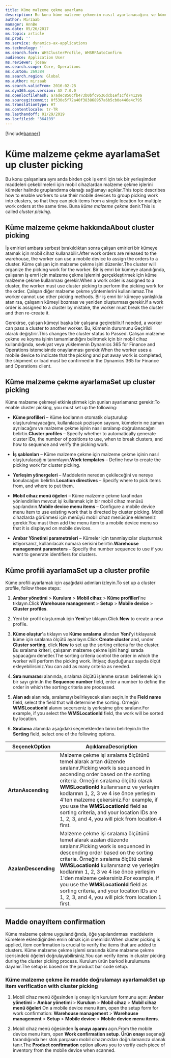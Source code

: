 ```yaml
---
title: Küme malzeme çekme ayarlama
description: Bu konu küme malzeme çekmenin nasıl ayarlanacağını ve küme malzeme çekmeyle madde onayının nasıl uygulanacağını açıklar.
author: Mirzaab
manager: AnnBe
ms.date: 05/26/2017
ms.topic: article
ms.prod: ''
ms.service: dynamics-ax-applications
ms.technology: ''
ms.search.form: WHSClusterProfile, WHSRFAutoConfirm
audience: Application User
ms.reviewer: josaw
ms.search.scope: Core, Operations
ms.custom: 269384
ms.search.region: Global
ms.author: mirzaab
ms.search.validFrom: 2016-02-28
ms.dyn365.ops.version: AX 7.0.0
ms.openlocfilehash: a7adec850cfb473b0bfc9536dcb1ef1cfd74129a
ms.sourcegitcommit: 0f530e5f72a40f383868957a6b5cb0e446e4c795
ms.translationtype: HT
ms.contentlocale: tr-TR
ms.lasthandoff: 01/29/2019
ms.locfileid: "364109"
---
```

[!include[banner](../includes/banner.md)]

# <a name="set-up-cluster-picking"></a><span data-ttu-id="01c02-103">Küme malzeme çekme ayarlama</span><span class="sxs-lookup"><span data-stu-id="01c02-103">Set up cluster picking</span></span>

<span data-ttu-id="01c02-104">Bu konu çalışanlara aynı anda birden çok iş emri için tek bir yerleşimden maddeleri çekebilmeleri için mobil cihazlardan malzeme çekme işlerini kümeler halinde gruplandırma olanağı sağlamayı açıklar.</span><span class="sxs-lookup"><span data-stu-id="01c02-104">This topic describes how to enable workers to use their mobile devices to group picking work into clusters, so that they can pick items from a single location for multiple work orders at the same time.</span></span> <span data-ttu-id="01c02-105">Buna *küme malzeme çekme* denir.</span><span class="sxs-lookup"><span data-stu-id="01c02-105">This is called *cluster picking*.</span></span>

## <a name="about-cluster-picking"></a><span data-ttu-id="01c02-106">Küme malzeme çekme hakkında</span><span class="sxs-lookup"><span data-stu-id="01c02-106">About cluster picking</span></span>

<span data-ttu-id="01c02-107">İş emirleri ambara serbest bırakıldıktan sonra çalışan emirleri bir kümeye atamak için mobil cihaz kullanabilir.</span><span class="sxs-lookup"><span data-stu-id="01c02-107">After work orders are released to the warehouse, the worker can use a mobile device to assign the orders to a cluster.</span></span> <span data-ttu-id="01c02-108">Küme çalışan için malzeme çekme işini düzenler.</span><span class="sxs-lookup"><span data-stu-id="01c02-108">The cluster will organize the picking work for the worker.</span></span> <span data-ttu-id="01c02-109">Bir iş emri bir kümeye atandığında, çalışanın iş emri için malzeme çekme işlemini gerçekleştirmek için küme malzeme çekme kullanması gerekir.</span><span class="sxs-lookup"><span data-stu-id="01c02-109">When a work order is assigned to a cluster, the worker must use cluster picking to perform the picking work for the order.</span></span> <span data-ttu-id="01c02-110">Çalışan diğer malzeme çekme yöntemlerini kullanılamaz.</span><span class="sxs-lookup"><span data-stu-id="01c02-110">The worker cannot use other picking methods.</span></span> <span data-ttu-id="01c02-111">Bir iş emri bir kümeye yanlışlıkla atanırsa, çalışanın kümeyi bozması ve yeniden oluşturması gerekir.</span><span class="sxs-lookup"><span data-stu-id="01c02-111">If a work order is assigned to a cluster by mistake, the worker must break the cluster and then re-create it.</span></span>

<span data-ttu-id="01c02-112">Gerekirse, çalışan kümeyi başka bir çalışana geçirebilir.</span><span class="sxs-lookup"><span data-stu-id="01c02-112">If needed, a worker can pass a cluster to another worker.</span></span> <span data-ttu-id="01c02-113">Bu, kümenin durumunu Geçirildi olarak değiştirir.</span><span class="sxs-lookup"><span data-stu-id="01c02-113">This changes the cluster status to Passed.</span></span> <span data-ttu-id="01c02-114">Çalışan malzeme çekme ve koyma işinin tamamlandığını belirtmek için bir mobil cihaz kullandığında, sevkiyat veya yüklemenin Dynamics 365 for Finance and Operations istemcisinde onaylanması gerekir.</span><span class="sxs-lookup"><span data-stu-id="01c02-114">When the worker uses a mobile device to indicate that the picking and put away work is completed, the shipment or load must be confirmed in the Dynamics 365 for Finance and Operations client.</span></span>

## <a name="set-up-cluster-picking"></a><span data-ttu-id="01c02-115">Küme malzeme çekme ayarlama</span><span class="sxs-lookup"><span data-stu-id="01c02-115">Set up cluster picking</span></span>

<span data-ttu-id="01c02-116">Küme malzeme çekmeyi etkinleştirmek için şunları ayarlamanız gerekir:</span><span class="sxs-lookup"><span data-stu-id="01c02-116">To enable cluster picking, you must set up the following:</span></span>

-   <span data-ttu-id="01c02-117">**Küme profilleri** – Küme kodlarının otomatik oluşturulup oluşturulmayacağını, kullanılacak pozisyon sayısını, kümelerin ne zaman ayrılacağını ve malzeme çekme işinin nasıl sıralanıp doğrulanacağını belirtin.</span><span class="sxs-lookup"><span data-stu-id="01c02-117">**Cluster profiles** – Specify whether to automatically generate cluster IDs, the number of positions to use, when to break clusters, and how to sequence and verify the picking work.</span></span>

-   <span data-ttu-id="01c02-118">**İş şablonları** – Küme malzeme çekme için malzeme çekme içinin nasıl oluşturulacağını tanımlayın.</span><span class="sxs-lookup"><span data-stu-id="01c02-118">**Work templates** – Define how to create the picking work for cluster picking.</span></span>

-   <span data-ttu-id="01c02-119">**Yerleşim yönergeleri** – Maddelerin nereden çekileceğini ve nereye konulacağını belirtin.</span><span class="sxs-lookup"><span data-stu-id="01c02-119">**Location directives** – Specify where to pick items from, and where to put them.</span></span>

-   <span data-ttu-id="01c02-120">**Mobil cihaz menü öğeleri** – Küme malzeme çekme tarafından yönlendirilen mevcut işi kullanmak için bir mobil cihaz menüsü yapılandırın.</span><span class="sxs-lookup"><span data-stu-id="01c02-120">**Mobile device menu items** – Configure a mobile device menu item to use existing work that is directed by cluster picking.</span></span> <span data-ttu-id="01c02-121">Mobil cihazlarda görünmesi için menüyü mobil cihaz menüsüne eklemeniz gerekir.</span><span class="sxs-lookup"><span data-stu-id="01c02-121">You must then add the menu item to a mobile device menu so that it is displayed on mobile devices.</span></span>

-   <span data-ttu-id="01c02-122">**Ambar Yönetimi parametreleri** – Kümeler için tanımlayıcılar oluşturmak istiyorsanız, kullanılacak numara serisini belirtin.</span><span class="sxs-lookup"><span data-stu-id="01c02-122">**Warehouse management parameters** – Specify the number sequence to use if you want to generate identifiers for clusters.</span></span>

## <a name="set-up-a-cluster-profile"></a><span data-ttu-id="01c02-123">Küme profili ayarlama</span><span class="sxs-lookup"><span data-stu-id="01c02-123">Set up a cluster profile</span></span>

<span data-ttu-id="01c02-124">Küme profili ayarlamak için aşağıdaki adımları izleyin.</span><span class="sxs-lookup"><span data-stu-id="01c02-124">To set up a cluster profile, follow these steps:</span></span>

1.  <span data-ttu-id="01c02-125">**Ambar yönetimi** \> **Kurulum** \> **Mobil cihaz** \> **Küme profilleri**'ne tıklayın.</span><span class="sxs-lookup"><span data-stu-id="01c02-125">Click **Warehouse management** \> **Setup** \> **Mobile device** \> **Cluster profiles**.</span></span>

2.  <span data-ttu-id="01c02-126">Yeni bir profil oluşturmak için **Yeni**'ye tıklayın.</span><span class="sxs-lookup"><span data-stu-id="01c02-126">Click **New** to create a new profile.</span></span>

3.  <span data-ttu-id="01c02-127">**Küme oluştur**'a tıklayın ve **Küme sıralama** altından **Yeni**'yi tıklayarak küme için sıralama ölçütü ayarlayın.</span><span class="sxs-lookup"><span data-stu-id="01c02-127">Click **Create cluster** and, under **Cluster sorting**, click **New** to set up the sorting criteria for the cluster.</span></span> <span data-ttu-id="01c02-128">Bu sıralama kriteri, çalışanın malzeme çekme işini hangi sırada yapacağını denetler.</span><span class="sxs-lookup"><span data-stu-id="01c02-128">The sorting criteria control the order in which the worker will perform the picking work.</span></span> <span data-ttu-id="01c02-129">İhtiyaç duyduğunuz sayıda ölçüt ekleyebilirsiniz.</span><span class="sxs-lookup"><span data-stu-id="01c02-129">You can add as many criteria as needed.</span></span>

4.  <span data-ttu-id="01c02-130">**Sıra numarası** alanında, sıralama ölçütü işlenme sırasını belirlemek için bir sayı girin.</span><span class="sxs-lookup"><span data-stu-id="01c02-130">In the **Sequence number** field, enter a number to define the order in which the sorting criteria are processed.</span></span>

5.  <span data-ttu-id="01c02-131">**Alan adı** alanında, sıralamayı belirleyecek alanı seçin.</span><span class="sxs-lookup"><span data-stu-id="01c02-131">In the **Field name** field, select the field that will determine the sorting.</span></span> <span data-ttu-id="01c02-132">Örneğin **WMSLocationId** alanını seçerseniz iş yerleşime göre sıralanır.</span><span class="sxs-lookup"><span data-stu-id="01c02-132">For example, if you select the **WMSLocationId** field, the work will be sorted by location.</span></span>

6.  <span data-ttu-id="01c02-133">**Sıralama** alanında aşağıdaki seçeneklerden birini belirleyin.</span><span class="sxs-lookup"><span data-stu-id="01c02-133">In the **Sorting** field, select one of the following options.</span></span>

| <span data-ttu-id="01c02-134">**Seçenek**</span><span class="sxs-lookup"><span data-stu-id="01c02-134">**Option**</span></span>     | <span data-ttu-id="01c02-135">**Açıklama**</span><span class="sxs-lookup"><span data-stu-id="01c02-135">**Description**</span></span>                                                                                                                                                                                                                    |
|----------------|------------------------------------------------------------------------------------------------------------------------------------------------------------------------------------------------------------------------------------|
| <span data-ttu-id="01c02-136">**Artan**</span><span class="sxs-lookup"><span data-stu-id="01c02-136">**Ascending**</span></span>  | <span data-ttu-id="01c02-137">Malzeme çekme işi sıralama ölçütünü temel alarak artan düzende sıralanır.</span><span class="sxs-lookup"><span data-stu-id="01c02-137">Picking work is sequenced in ascending order based on the sorting criteria.</span></span> <span data-ttu-id="01c02-138">Örneğin sıralama ölçütü olarak **WMSLocationId** kullanırsanız ve yerleşim kodlarının 1, 2, 3 ve 4 ise önce yerleşim 4'ten malzeme çekersiniz.</span><span class="sxs-lookup"><span data-stu-id="01c02-138">For example, if you use the **WMSLocationId** field as sorting criteria, and your location IDs are 1, 2, 3, and 4, you will pick from location 4 first.</span></span> |
| <span data-ttu-id="01c02-139">**Azalan**</span><span class="sxs-lookup"><span data-stu-id="01c02-139">**Descending**</span></span> | <span data-ttu-id="01c02-140">Malzeme çekme işi sıralama ölçütünü temel alarak azalan düzende sıralanır.</span><span class="sxs-lookup"><span data-stu-id="01c02-140">Picking work is sequenced in descending order based on the sorting criteria.</span></span> <span data-ttu-id="01c02-141">Örneğin sıralama ölçütü olarak **WMSLocationId** kullanırsanız ve yerleşim kodlarının 1, 2, 3 ve 4 ise önce yerleşim 1'den malzeme çekersiniz.</span><span class="sxs-lookup"><span data-stu-id="01c02-141">For example, if you use the **WMSLocationId** field as sorting criteria, and your location IDs are 1, 2, 3, and 4, you will pick from location 1 first.</span></span> |

## <a name="item-confirmation"></a><span data-ttu-id="01c02-142">Madde onayı</span><span class="sxs-lookup"><span data-stu-id="01c02-142">Item confirmation</span></span>

<span data-ttu-id="01c02-143">Küme malzeme çekme uygulandığında, öğe yapılandırması maddelerin kümelere eklendiğinden emin olmak için önemlidir.</span><span class="sxs-lookup"><span data-stu-id="01c02-143">When cluster picking is applied, item confirmation is crucial to verify the items that are added to clusters.</span></span> <span data-ttu-id="01c02-144">Küme malzeme çekme işlemi sırasında küme malzeme çekme içerisindeki öğeleri doğrulayabilirsiniz.</span><span class="sxs-lookup"><span data-stu-id="01c02-144">You can verify items in cluster picking during the cluster picking process.</span></span> <span data-ttu-id="01c02-145">Kurulum ürün barkod kurulumuna dayanır.</span><span class="sxs-lookup"><span data-stu-id="01c02-145">The setup is based on the product bar code setup.</span></span>

### <a name="set-up-item-verification-with-cluster-picking"></a><span data-ttu-id="01c02-146">Küme malzeme çekme ile madde doğrulamayı ayarlamak</span><span class="sxs-lookup"><span data-stu-id="01c02-146">Set up item verification with cluster picking</span></span>

1.  <span data-ttu-id="01c02-147">Mobil cihaz menü öğesinden iş onayı için kurulum formunu açın: **Ambar yönetimi** \> **Ambar yönetimi** \> **Kurulum** \> **Mobil cihaz** \> **Mobil cihaz menü öğeleri**.</span><span class="sxs-lookup"><span data-stu-id="01c02-147">On a mobile device menu item, open the setup form for work confirmation: **Warehouse management** \> **Warehouse management** \> **Setup** \> **Mobile device** \> **Mobile device menu items**.</span></span>

2.  <span data-ttu-id="01c02-148">Mobil cihaz menü öğesinden **İş onayı ayarını** açın.</span><span class="sxs-lookup"><span data-stu-id="01c02-148">From the mobile device menu item, open **Work confirmation setup**.</span></span> <span data-ttu-id="01c02-149">**Ürün onayı** seçeneği tarandığında her stok parçasını mobil cihazınızdan doğrulamanıza olanak tanır.</span><span class="sxs-lookup"><span data-stu-id="01c02-149">The **Product confirmation** option allows you to verify each piece of inventory from the mobile device when scanned.</span></span>
